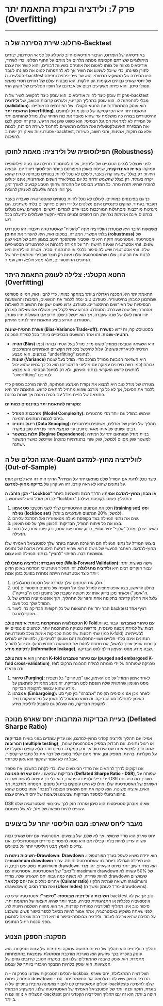 # פרק 7: ולידציה ובקרת התאמת יתר (Overfitting)

***

## פרולוג: שירת הסירנה של ה-Backtest

באודיסיאה של הומרוס, הגיבור אודיסאוס חייב להפליג על פני אי הסירנות, יצורים מיתולוגיים ששירתם הקסומה מפתה מלחים אל מותם על החוף הסלעי. כדי לשרוד, אודיסאוס מצווה על צוותו לאטום את אוזניהם בשעוות דבורים, והוא קושר את עצמו לתורן ספינתו, כדי שיוכל לשמוע את השיר אך לא להתפתות לנווט את ספינתו לעבר הסלעים. ה-backtest הוא הסירנה של המשקיע הכמותי. הוא שר שיר יפהפה ומפתה של יחסי שארפ גבוהים ועקומות הון חלקות. הוא מבטיח עולם של רווחים חסרי מאמץ ונטולי סיכון. והוא פיתה משקיעים רבים אל אבדונם על חופיו הסלעיים של השוק החי.

פרק זה עוסק כיצד להיות אודיסאוס. הוא עוסק כיצד להקשיב לשיר של ה-backtest מבלי להתפתות לו. הוא עוסק בתהליך הקריטי, ולעתים קרובות הכואב, של **ולידציה (validation)**. הוא עוסק בהתמודדות עם החטא הקטלני של הפיננסים הכמותיים: **התאמת יתר (overfitting)**. התאמת יתר היא הפרקטיקה של כוונון מודל לנתונים ההיסטוריים בצורה כה מושלמת עד שהוא מאבד את כוח החיזוי שלו. מודל שהותאם יתר על המידה לא למד את הסיגנל הבסיסי; הוא פשוט שינן את הרעש. פרק זה יספק לכם את המסגרת האינטלקטואלית ואת הכלים המעשיים להתנגד לשירת הסירנה, לבנות אסטרטגיות שאינן רק יפות ב-backtest, אלא גם חזקות, אמינות, והכי חשוב, כשירות להפלגה.

## הפילוסופיה של ולידציה: מאמת לחוסן (Robustness)

לפני שנצלול לכלים הטכניים של ולידציה, עלינו להתמודד תחילה עם בעיה פילוסופית עמוקה: **בעיית האינדוקציה**, שניסח באופן המפורסם ביותר הפילוסוף דיוויד יום. הבעיה היא זו: רק בגלל שמשהו קרה בעבר, לעולם לא נוכל להיות בטוחים מבחינה לוגית שהוא יקרה בעתיד. רק בגלל שהשמש זרחה כל יום במיליארד השנים האחרונות, איננו יכולים להוכיח שהיא תזרח מחר. כל המדע מבוסס על ההנחה שחוקי הטבע קבועים לאורך זמן, אך זוהי הנחה שלעולם לא ניתן להוכיח.

כך גם בפיננסים כמותיים. לעולם לא נוכל להיות בטוחים שאסטרטגיה שעבדה בעבר תעבוד בעתיד. שווקים פיננסיים אינם נשלטים על ידי חוקים פיזיקליים בלתי משתנים. הם מערכות מורכבות ומסתגלות המורכבות מבני אדם לומדים ורגשיים. הקשרים שאנו מגלים בנתונים אינם אמיתות נצחיות; הם דפוסים זמניים ותלויי-הקשר שעלולים להיעלם בכל רגע.

משמעות הדבר היא שמטרת הוולידציה אינה "להוכיח" שאסטרטגיה תעבוד. זהו סטנדרט בלתי אפשרי. המטרה, במקום זאת, היא להעריך את ה**חוסן (robustness)** של אסטרטגיה. אסטרטגיה חזקה היא כזו שסביר שתתפקד היטב במגוון רחב של תנאי שוק שונים. זוהי אסטרטגיה שאינה רגישה יתר על המידה להנחות או לפרמטרים הספציפיים שלה. זוהי אסטרטגיה שיש לה סיפור כלכלי או התנהגותי סביר. מטרת הוולידציה היא לבנות את הביטחון שלנו שהאסטרטגיה שלנו אינה רק תוצר שברירי ומותאם-יתר של הנתונים ההיסטוריים, אלא מנוע אלפא חזק ועמיד.

## החטא הקטלני: צלילה לעומק התאמת היתר (Overfitting)

התאמת יתר היא הסכנה הגדולה ביותר במחקר כמותי. כדי להבין זאת, דמיינו סטודנט שמתכונן למבחן בהיסטוריה. סטודנט טוב ינסה ללמוד את הנושאים, הסיבות וההשפעות הבסיסיות של האירועים ההיסטוריים. סטודנט גרוע פשוט ישנן את התשובות לשאלות מהמבחן של שנה שעברה. הסטודנט הגרוע עשוי לקבל ציון מושלם אם שאלות המבחן יהיו זהות לאלו של שנה שעברה, אך הוא ייכשל כישלון חרוץ אם השאלות יהיו שונות. הסטודנט הגרוע ביצע התאמת יתר לנתוני האימון.

**פשרת ההטיה-שונות (Bias-Variance Trade-off):**
בסטטיסטיקה, זה ידוע כ**פשרת ההטיה-שונות**. זהו אחד המושגים הבסיסיים ביותר בכל למידת המכונה.
*   **הטיה (Bias)** היא השגיאה הנובעת ממודל פשוט מדי. מודל בעל הטיה גבוהה (כמו רגרסיה ליניארית פשוטה) עלול להיכשל בלכידת הקשרים האמיתיים והמורכבים בנתונים. הוא מבצע "underfitting" לנתונים.
*   **שונות (Variance)** היא השגיאה הנובעת ממודל מורכב מדי. מודל בעל שונות גבוהה (כמו רשת נוירונים עמוקה עם מיליוני פרמטרים) הוא כל כך גמיש שהוא יכול להתאים לרעש האקראי בנתוני האימון, ולא רק לסיגנל הבסיסי. הוא מבצע "overfitting" לנתונים.

מטרתו של מודל טוב היא למצוא את נקודת האמצע המתוקה, להיות מורכב מספיק כדי ללכוד את הסיגנל, אך לא כל כך מורכב שהוא מתחיל להתאים לרעש. התאמת יתר היא התוצאה של בניית מודל עם הטיה נמוכה אך שונות גבוהה.

**מקורות להתאמת יתר בפיננסים כמותיים:**
*   **מורכבות המודל (Model Complexity):** שימוש במודל עם יותר מדי פרמטרים ביחס לכמות הנתונים הזמינה.
*   **ריגול נתונים (Data Snooping):** תהליך של ניסיון של מודלים, משתנים ופרמטרים רבים ושונים על אותו מאגר נתונים עד שנמצא אחד שנראה טוב במקרה.
*   **תלות במשטר (Regime Dependence):** בניית מודל המותאם יתר על המידה למשטר שוק מסוים (למשל, שוק שורי בתנודתיות נמוכה) ושייכשל כאשר המשטר ישתנה.

## ארגז הכלים של ה-Quant לוולידציה מחוץ-למדגם (Out-of-Sample)

כיצד נוכל לדעת אם המודל שלנו מותאם יתר על המידה? הדרך היחידה היא לבדוק אותו על נתונים שהוא לא ראה קודם. זהו העיקרון של **בדיקה מחוץ-למדגם**.

**תקן הזהב: ה-"Lockbox" או מבחן מחוץ-למדגם אמיתי:**
הדרך הכנה והאמינה ביותר לבדוק מודל היא להשתמש ב-"lockbox" (קופסת נעילה). התהליך פשוט:
1.  חלק את הנתונים ההיסטוריים שלך לשני חלקים: **סט אימון (training set)** ו**סט נעילה (lockbox set)** (למשל, 20% הנתונים העדכניים ביותר).
2.  שים את נתוני הנעילה בצד בקופסת נעילה מטאפורית ואל תסתכל עליהם.
3.  בצע את כל פיתוח המודל, הבדיקות והכוונון שלך על סט האימון.
4.  כאשר יש לך מודל "אלוף" יחיד וסופי, בדוק אותו פעם אחת, ורק פעם אחת, על נתוני הנעילה.

ביצועי המודל על נתוני הנעילה הם ההערכה הטובה ביותר שלך לפוטנציאל האמיתי שלו מחוץ-למדגם. האתגר המעשי של גישה זו הוא שהיא דורשת היסטוריה ארוכה של נתונים ומשמעת רבה. הפיתוי "להציץ" בנתוני הנעילה הוא עצום.

**סוס העבודה: ולידציה מתגלגלת (Walk-Forward Validation):**
גישה מעשית יותר עבור חוקרים רבים היא **ולידציה מתגלגלת**. זהו תהליך איטרטיבי המדמה באופן הדוק יותר כיצד אסטרטגיה הייתה נסחרת בפועל בזמן אמת:
1.  חלק את הנתונים שלך לסדרה של חלונות מתגלגלים.
2.  בחלון הראשון, בצע אופטימיזציה למודל שלך על תקופה של נתונים היסטוריים (סט ה"אימון") ולאחר מכן בדוק אותו על תקופה עוקבת של נתונים (סט ה"בדיקה").
3.  גלגל את החלון קדימה בתקופה אחת וחזור על התהליך, תוך אופטימיזציה מחדש של המודל שלך בכל פעם.
4.  חבר יחד את התוצאות של כל תקופות הבדיקה כדי ליצור backtest רציף אחד מחוץ-למדגם.

**הטכנולוגיה המתקדמת ביותר: אימות צולב K-Fold עם טיהור ואמברגו:**
עבור בעיות רבות של למידת מכונה פיננסית, נדרשת טכניקה מתוחכמת יותר. לנתונים פיננסיים יש שתי תכונות שהופכות טכניקות אימות צולב סטנדרטיות (כמו K-fold) לבעייתיות: הנתונים אינם בלתי תלויים ושווי-התפלגות (הם אוטוקורלטיביים), ולתוויות יש לעתים קרובות אופק ארוך (למשל, אנו מנסים לחזות את התשואה בחודש הבא). זה יכול להוביל ל**דליפת מידע (information leakage)**, שבה מידע מסט האימון דולף לסט הבדיקה.

הפתרון הוא **אימות צולב K-fold עם טיהור ואמברגו (purged and embargoed K-fold cross-validation)**, טכניקה שפותחה על ידי מומחה למידת המכונה מרקוס לופז דה פראדו:
1.  **טיהור (Purging):** לאחר אימון המודל על סט האימון, אנו "מטהרים" כל תצפית מסט האימון שהתווית שלה חופפת לסט הבדיקה. זה מונע מהמודל להתאמן על מידע שהוא עכשווי לתקופת הבדיקה.
2.  **אמברגו (Embargoing):** לאחר מכן אנו מוסיפים תקופת "אמברגו" בין סוף סט האימון לתחילת סט הבדיקה. זה מונע מהמודל להתאמן על מידע שקודם מיד לתקופת הבדיקה, מה שעלול גם להוביל לדליפת מידע.

## בעיית הבדיקות המרובות: יחס שארפ מנוכה (Deflated Sharpe Ratio)

אפילו עם תהליך ולידציה קפדני מחוץ-למדגם, אנו עדיין עומדים בפני בעיית **הבדיקות המרובות (multiple testing)**, או ריגול נתונים. אם תבדוק מספיק אסטרטגיות שונות, אתה חייב למצוא אחת שנראית טוב אך ורק במקרה. דמיינו חדר מלא קופים המקלידים על מקלדות. בהינתן מספיק זמן, אחד מהם יקליד בסופו של דבר את כל כתבי שייקספיר. אבל זה לא אומר שהקוף הוא גאון ספרותי.

אנו זקוקים לדרך להתאים את מדדי הביצועים שלנו כדי לקחת בחשבון את מספר הבדיקות שביצענו. **יחס שארפ המנוכה (Deflated Sharpe Ratio - DSR)**, שפותח על ידי ביילי ולופז דה פראדו, הוא כלי רב עוצמה לעשות זאת. ה-DSR מעריך מה היה יחס השארפ של האסטרטגיה שלנו אילו לא היינו עוסקים בריגול נתונים. הנוסחה מורכבת, אך האינטואיציה פשוטה. הוא לוקח את יחס השארפ הנצפה ו"מנכה" אותו בסכום שהוא פרופורציונלי למספר הבדיקות שביצענו ולשונות של יחס השארפ עצמו.

DSR שאינו מובהק סטטיסטית הוא סימן אזהרה חזק לכך שביצועי האסטרטגיה שלנו עשויים להיות תוצאה של מזל, לא של מיומנות.

## מעבר ליחס שארפ: מבט הוליסטי יותר על ביצועים

יחס שארפ הוא מדד שימושי, אך לא שלם, של ביצועים. אסטרטגיה עם יחס שארפ גבוה עשויה עדיין להיות בלתי קבילה אם היא נוטה להפסדים נדירים וקטסטרופליים. אנו צריכים לאמץ מבט הוליסטי יותר על ביצועים.

**חשיבות ניתוח ה-Drawdown:**
**Drawdown** הוא ירידה משיא לשפל בערך הפורטפוליו. ה-**maximum drawdown** הוא הירידה הגדולה ביותר כזו שאסטרטגיה חוותה. עבור משקיעים רבים, ה-maximum drawdown הוא מדד חשוב יותר מיחס השארפ. זהו מדד ל"כאב" של האסטרטגיה. אסטרטגיה עם maximum drawdown של 50% עשויה לא להיות שרידה, לא משנה כמה גבוה יחס השארפ שלה. מדדי drawdown שימושיים אחרים כוללים את **יחס קלמאר (Calmar ratio)** (תשואה שנתית חלקי maximum drawdown) ואת **מדד הכיב (Ulcer Index)** (מדד לעומק ומשך ה-drawdowns).

**חשיבות הוולידציה מבוססת-"סיפור":**
אסטרטגיה שיש לה backtest טוב אך אין לה אינטואיציה כלכלית או התנהגותית סבירה, סביר יותר שהיא תוצאה של התאמת יתר. סיפור טוב אינו תחליף לוולידציה כמותית קפדנית, אך הוא מהווה השלמה חיונית לה. לפני שאתה משקיע באסטרטגיה, אתה אמור להיות מסוגל לספר סיפור פשוט ומשכנע על הסיבה שהיא צריכה לעבוד. ולידציה מבוססת-סיפור זו היא דרך רבת עוצמה להתגונן מפני סכנות ריגול הנתונים.

## מסקנה: הספקן הצנוע

תהליך הוולידציה הוא תהליך של טיפוח תחושה עמוקה ומתמדת של ענווה וספקנות. הוא עוסק בהכרה בכך שהשוק הוא מערכת מורכבת ומסתגלת שנמצאת בהתפתחות מתמדת. הוא עוסק בהבנה שהמודלים שלנו הם, במקרה הטוב, קירובים גסים של המציאות. הוא עוסק בלהיות המבקר האכזרי ביותר של עצמנו.

הכלים והטכניקות שנדונו בפרק זה - ה-lockbox, הוולידציה המתגלגלת, יחס שארפ המנוכה, ניתוח drawdown - הם כלי הנשק שיש לנו במלחמה נגד התאמת יתר. הם הכלים המאפשרים לנו לעבור מאמונה נאיבית ביופיים של ה-backtests שלנו להערכה בוגרת, חזקה וכנה יותר של הפוטנציאל האמיתי של האסטרטגיה שלנו. המשקיע הכמותי המצליח אינו זה עם ה-backtest היפה ביותר; הוא זה עם תהליך הוולידציה הקפדני והכן ביותר.